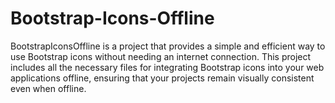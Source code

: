 # Bootstrap-Icons-Offline
BootstrapIconsOffline is a project that provides a simple and efficient way to use Bootstrap icons without needing an internet connection. This project includes all the necessary files for integrating Bootstrap icons into your web applications offline, ensuring that your projects remain visually consistent even when offline.
